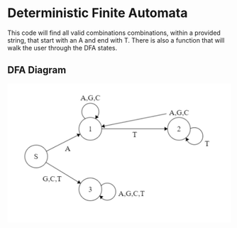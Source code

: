 # Deterministic Finite Automata

This code will find all valid combinations combinations, within a provided string, that start with an A and end with T. There is also a function that will walk the user through the DFA states.

## DFA Diagram 
 
 <img src="Repo Images/DFA Diagram.JPG">
